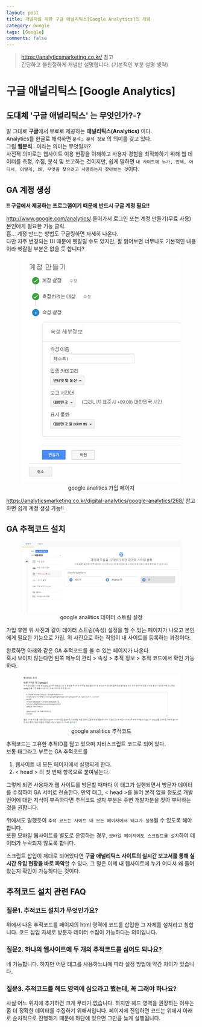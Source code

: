 ```yaml
---
layout: post
title: 개발자를 위한 구글 애널리틱스[Google Analytics]의 개념
category: Google
tags: [Google]
comments: false
---
```

> <https://analyticsmarketing.co.kr/> 참고  
> 간단하고 불친절하게 개념만 설명합니다. (기본적인 부분 설명 생략)

# 구글 애널리틱스 [Google Analytics]

## 도대체 '구글 애널리틱스' 는 무엇인가?-?

말 그대로 **구글**에서 무료로 제공하는 **애널리틱스(Analytics)** 이다.  
Analytics를 한글로 해석하면 `분석; 분석 정보` 의 의미를 갖고 있다.  
그럼 **웹분석**...이라는 의미는 무엇일까?  
사전적 의미로는 웹사이트 이용 현황을 이해하고 사용자 경험을 최적화하기 위해 웹 데이터를 측정, 수집, 분석 및 보고하는 것이지만, 쉽게 말하면 `내 사이트에 누가, 언제, 어디서, 어떻게, 왜, 무엇을 찾으려고 사용하는지 찾아보는 것`이다.

## GA 계정 생성

**!! 구글에서 제공하는 프로그램이기 때문에 반드시 구글 계정 필요!!**

<http://www.google.com/analytics/> 들어가서 로그인 또는 계정 만들기(무료 사용) 본인에게 필요한 기능 클릭.  
흠... 계정 만드는 방법도 구글링하면 자세히 나온다.  
다만 자주 변경되는 UI 때문에 헷갈릴 수도 있지만, 잘 읽어보면 너무나도 기본적인 내용이라 헷갈릴 부분은 없을 듯 합니다?  

<center>
<figure>
<img src="/assets/post-img/etc/google-analitics-join.jpg" alt="">
<figcaption>google analitics 가입 페이지</figcaption>
</figure>
</center>
  
<https://analyticsmarketing.co.kr/digital-analytics/google-analytics/268/> 참고 하면 쉽게 계정 생성 가능!!

## GA 추적코드 설치

<center>
<figure>
<img src="/assets/post-img/etc/google-analitics-prev-code.jpg" alt="">
<figcaption>google analitics 데이터 스트림 설정</figcaption>
</figure>
</center>

가입 후엔 위 사진과 같이 데이터 스트림(속성) 설정을 할 수 있는 페이지가 나오고 본인에게 필요한 기능으로 가입. 위 사진으로 하는 작업이 내 사이트를 등록하는 과정이다.

완료하면 아래와 같은 GA 추적코드를 볼 수 있는 페이지가 나온다.  
혹시 보이지 않는다면 왼쪽 메뉴의 관리 > 속성 > 추적 정보 > 추적 코드에서 확인 가능하다.

<center>
<figure>
<img src="/assets/post-img/etc/google-analitics-code.jpg" alt="">
<figcaption>google analitics 추적코드</figcaption>
</figure>
</center>

추적코드는 고유한 추적ID를 담고 있으며 자바스크립트 코드로 되어 있다.  
보통 태그라고 부르는 GA 추적코드를 

1. 웹사이트 내 모든 페이지에서 실행되게 한다.
2. < head > 의 첫 번째 항목으로 붙여넣는다.

그렇게 되면 사용자가 웹 사이트를 방문할 때마다 이 태그가 실행되면서 방문자 데이터를 수집하여 GA 서버로 전송한다.
만약 태그, < head >를 들어 본적 없을 정도로 개발 언어에 대한 지식이 부족하다면 추적코드 설치 부분은 주변 개발자분을 찾아 부탁하는 것을 권합니다.  

위에서도 말했듯이 `추적 코드는 사이트 내 모든 페이지에서 태그가 실행`될 수 있도록 해야합니다.  
또한 모바일 웹사이트를 별도로 운영하는 경우, `모바일 페이지에도 스크립트를 설치`하여 데이터가 누락되지 않도록 합니다.  
  
스크립트 삽입이 제대로 되어있다면 **구글 애널리틱스 사이트의 실시간 보고서를 통해 실시간 유입 현황을 바로 파악**할 수 있다.
그 말은 이제 내 웹사이트에 누가 어디서 왜 들어왔는지 확인이 가능하다는 것이다.

## 추적코드 설치 관련 FAQ

### 질문1. 추적코드 설치가 무엇인가요?

위에서 나온 추적코드를 페이지의 html 영역에 코드를 삽입한 그 자체를 설치라고 칭합니다. 코드 삽입 자체로 방문자 데이터 수집이 가능하다는 의미입니다. 

### 질문2. 하나의 웹사이트에 두 개의 추적코드를 심어도 되나요?

네 가능합니다. 하지만 어떤 태그를 사용하느냐에 따라 설정 방법에 약간 차이가 있습니다. 

### 질문3. 추적코드를 헤드 영역에 심으라고 했는데, 꼭 그래야 하나요?

사실 어느 위치에 추가하건 크게 무리가 없습니다. 하지만 헤드 영역을 권장하는 이유는 좀 더 정확한 데이터를 수집하기 위해서입니다. 페이지에 진입하면 코드는 위에서 아래로 순차적으로 진행하기 때문에 하단에 있으면 그만큼 늦게 실행됩니다.
